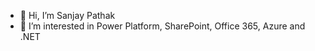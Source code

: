 - 👋 Hi, I’m Sanjay Pathak
- 👀 I’m interested in Power Platform, SharePoint, Office 365, Azure and .NET


<!---
sanjay0778/sanjay0778 is a ✨ special ✨ repository because its `README.md` (this file) appears on your GitHub profile.
You can click the Preview link to take a look at your changes.
--->
